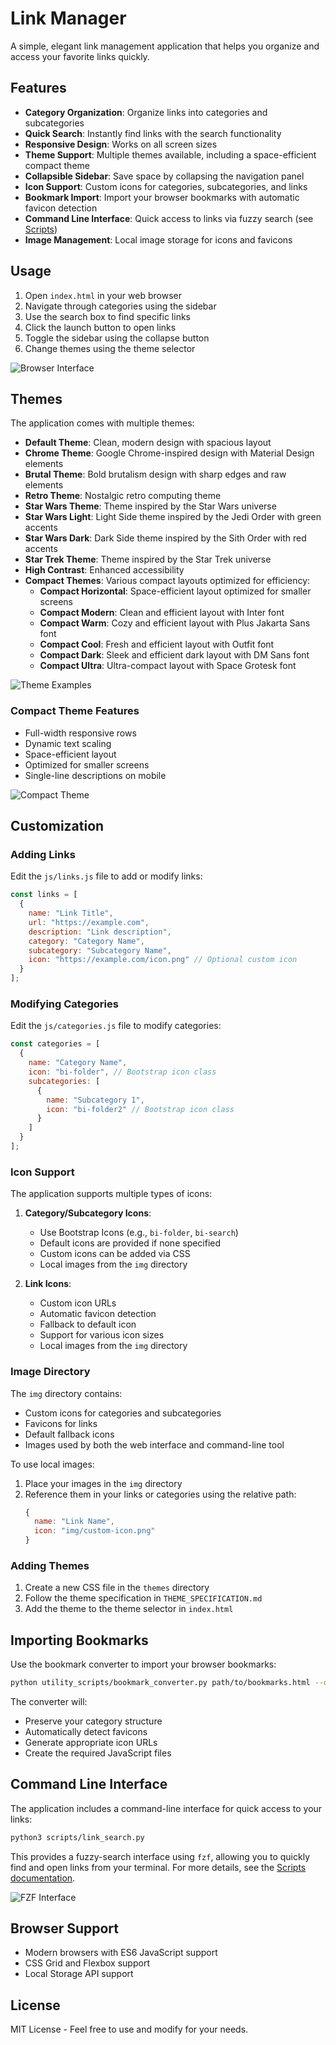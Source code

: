 # Link Manager

A simple, elegant link management application that helps you organize and access your favorite links quickly.

## Features

- **Category Organization**: Organize links into categories and subcategories
- **Quick Search**: Instantly find links with the search functionality
- **Responsive Design**: Works on all screen sizes
- **Theme Support**: Multiple themes available, including a space-efficient compact theme
- **Collapsible Sidebar**: Save space by collapsing the navigation panel
- **Icon Support**: Custom icons for categories, subcategories, and links
- **Bookmark Import**: Import your browser bookmarks with automatic favicon detection
- **Command Line Interface**: Quick access to links via fuzzy search (see [Scripts](scripts/README.md))
- **Image Management**: Local image storage for icons and favicons

## Usage

1. Open `index.html` in your web browser
2. Navigate through categories using the sidebar
3. Use the search box to find specific links
4. Click the launch button to open links
5. Toggle the sidebar using the collapse button
6. Change themes using the theme selector

![Browser Interface](img/browser.png)

## Themes

The application comes with multiple themes:

- **Default Theme**: Clean, modern design with spacious layout
- **Chrome Theme**: Google Chrome-inspired design with Material Design elements
- **Brutal Theme**: Bold brutalism design with sharp edges and raw elements
- **Retro Theme**: Nostalgic retro computing theme
- **Star Wars Theme**: Theme inspired by the Star Wars universe
- **Star Wars Light**: Light Side theme inspired by the Jedi Order with green accents
- **Star Wars Dark**: Dark Side theme inspired by the Sith Order with red accents
- **Star Trek Theme**: Theme inspired by the Star Trek universe
- **High Contrast**: Enhanced accessibility
- **Compact Themes**: Various compact layouts optimized for efficiency:
  - **Compact Horizontal**: Space-efficient layout optimized for smaller screens
  - **Compact Modern**: Clean and efficient layout with Inter font
  - **Compact Warm**: Cozy and efficient layout with Plus Jakarta Sans font
  - **Compact Cool**: Fresh and efficient layout with Outfit font
  - **Compact Dark**: Sleek and efficient dark layout with DM Sans font
  - **Compact Ultra**: Ultra-compact layout with Space Grotesk font

![Theme Examples](img/themes.png)

### Compact Theme Features

- Full-width responsive rows
- Dynamic text scaling
- Space-efficient layout
- Optimized for smaller screens
- Single-line descriptions on mobile

![Compact Theme](img/compact-theme.png)

## Customization

### Adding Links

Edit the `js/links.js` file to add or modify links:

```javascript
const links = [
  {
    name: "Link Title",
    url: "https://example.com",
    description: "Link description",
    category: "Category Name",
    subcategory: "Subcategory Name",
    icon: "https://example.com/icon.png" // Optional custom icon
  }
];
```

### Modifying Categories

Edit the `js/categories.js` file to modify categories:

```javascript
const categories = [
  {
    name: "Category Name",
    icon: "bi-folder", // Bootstrap icon class
    subcategories: [
      {
        name: "Subcategory 1",
        icon: "bi-folder2" // Bootstrap icon class
      }
    ]
  }
];
```

### Icon Support

The application supports multiple types of icons:

1. **Category/Subcategory Icons**:
   - Use Bootstrap Icons (e.g., `bi-folder`, `bi-search`)
   - Default icons are provided if none specified
   - Custom icons can be added via CSS
   - Local images from the `img` directory

2. **Link Icons**:
   - Custom icon URLs
   - Automatic favicon detection
   - Fallback to default icon
   - Support for various icon sizes
   - Local images from the `img` directory

### Image Directory

The `img` directory contains:
- Custom icons for categories and subcategories
- Favicons for links
- Default fallback icons
- Images used by both the web interface and command-line tool

To use local images:
1. Place your images in the `img` directory
2. Reference them in your links or categories using the relative path:
   ```javascript
   {
     name: "Link Name",
     icon: "img/custom-icon.png"
   }
   ```

### Adding Themes

1. Create a new CSS file in the `themes` directory
2. Follow the theme specification in `THEME_SPECIFICATION.md`
3. Add the theme to the theme selector in `index.html`

## Importing Bookmarks

Use the bookmark converter to import your browser bookmarks:

```bash
python utility_scripts/bookmark_converter.py path/to/bookmarks.html --output-dir path/to/output
```

The converter will:

- Preserve your category structure
- Automatically detect favicons
- Generate appropriate icon URLs
- Create the required JavaScript files

## Command Line Interface

The application includes a command-line interface for quick access to your links:

```bash
python3 scripts/link_search.py
```

This provides a fuzzy-search interface using `fzf`, allowing you to quickly find and open links from your terminal. For more details, see the [Scripts documentation](scripts/README.md).

![FZF Interface](img/fzf.png)

## Browser Support

- Modern browsers with ES6 JavaScript support
- CSS Grid and Flexbox support
- Local Storage API support

## License

MIT License - Feel free to use and modify for your needs.
